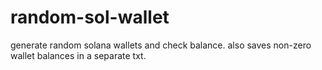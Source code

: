 # random-sol-wallet
generate random solana wallets and check balance. also saves non-zero wallet balances in a separate txt. 
